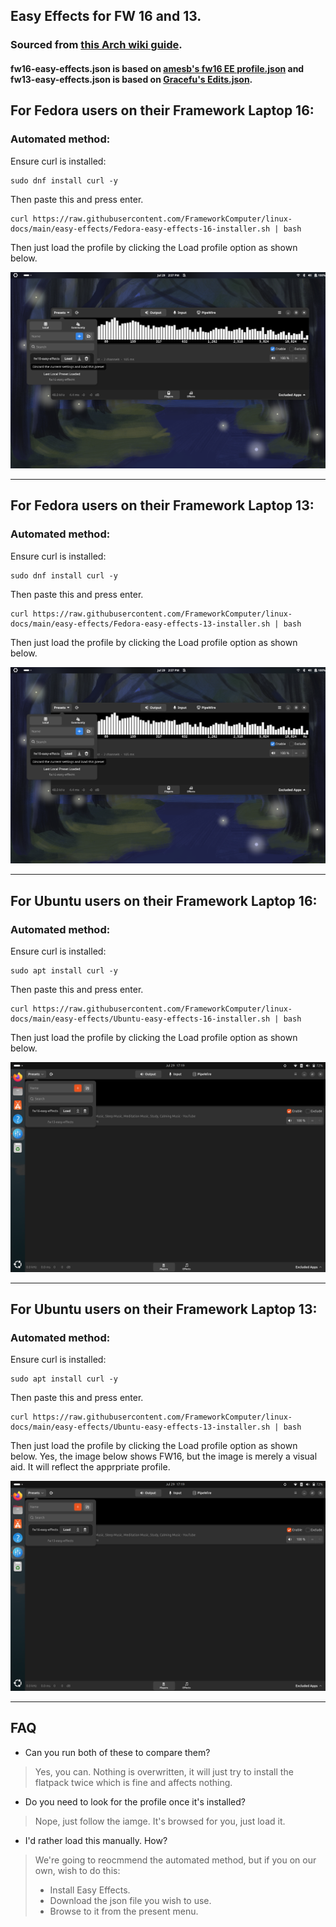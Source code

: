 ## Easy Effects for FW 16 and 13.

### Sourced from [this Arch wiki guide](https://wiki.archlinux.org/title/Framework_Laptop_16#Easy_Effects).
#### fw16-easy-effects.json is based on [amesb's fw16 EE profile.json](https://gist.github.com/amesb/cc5d717472d7e322b5f551b643ff03f4) and fw13-easy-effects.json is based on [Gracefu's Edits.json](https://github.com/cab404/framework-dsp/blob/master/config/output/Gracefu's%20Edits.json).

## For Fedora users on their Framework Laptop 16:

### Automated method:

Ensure curl is installed:

```
sudo dnf install curl -y
```

Then paste this and press enter.

```
curl https://raw.githubusercontent.com/FrameworkComputer/linux-docs/main/easy-effects/Fedora-easy-effects-16-installer.sh | bash
```

Then just load the profile by clicking the Load profile option as shown below.

![image](https://raw.githubusercontent.com/FrameworkComputer/linux-docs/main/easy-effects/images/fw16-easyeffects.png)

-----------------------

## For Fedora users on their Framework Laptop 13:

### Automated method:

Ensure curl is installed:

```
sudo dnf install curl -y
```

Then paste this and press enter.

```
curl https://raw.githubusercontent.com/FrameworkComputer/linux-docs/main/easy-effects/Fedora-easy-effects-13-installer.sh | bash
```

Then just load the profile by clicking the Load profile option as shown below.

![image](https://raw.githubusercontent.com/FrameworkComputer/linux-docs/main/easy-effects/images/fw16-easyeffects.png)


--------------------------
## For Ubuntu users on their Framework Laptop 16:

### Automated method:

Ensure curl is installed:

```
sudo apt install curl -y
```

Then paste this and press enter.

```
curl https://raw.githubusercontent.com/FrameworkComputer/linux-docs/main/easy-effects/Ubuntu-easy-effects-16-installer.sh | bash
```

Then just load the profile by clicking the Load profile option as shown below.

![image](https://raw.githubusercontent.com/FrameworkComputer/linux-docs/main/easy-effects/images/ubuntu-easy-effects.png)

--------------------------
## For Ubuntu users on their Framework Laptop 13:

### Automated method:

Ensure curl is installed:

```
sudo apt install curl -y
```

Then paste this and press enter.

```
curl https://raw.githubusercontent.com/FrameworkComputer/linux-docs/main/easy-effects/Ubuntu-easy-effects-13-installer.sh | bash
```

Then just load the profile by clicking the Load profile option as shown below. Yes, the image below shows FW16, but the image is merely a visual aid. It will reflect the apprpriate profile.

![image](https://raw.githubusercontent.com/FrameworkComputer/linux-docs/main/easy-effects/images/ubuntu-easy-effects.png)

--------------------------

## FAQ

- Can you run both of these to compare them?
> Yes, you can. Nothing is overwritten, it will just try to install the flatpack twice which is fine and affects nothing.

- Do you need to look for the profile once it's installed?
> Nope, just follow the iamge. It's browsed for you, just load it.

- I'd rather load this manually. How?
> We're going to reocmmend the automated method, but if you on our own, wish to do this:
> - Install Easy Effects.
> - Download the json file you wish to use.
> - Browse to it from the present menu.

